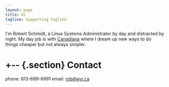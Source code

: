 ```yaml
---
layout: page
title: Hi
tagline: Supporting tagline
---
```


I'm Robert Schmidt, a Linux Systems Administrator by day and distracted by night. My day job is with [Canadiana](http://canadiana.ca) where I dream up new ways to do things cheaper but not always simpler.

+-- {.section}
Contact
=======
phone: 613-699-6991
email: rob@ayr.ca

